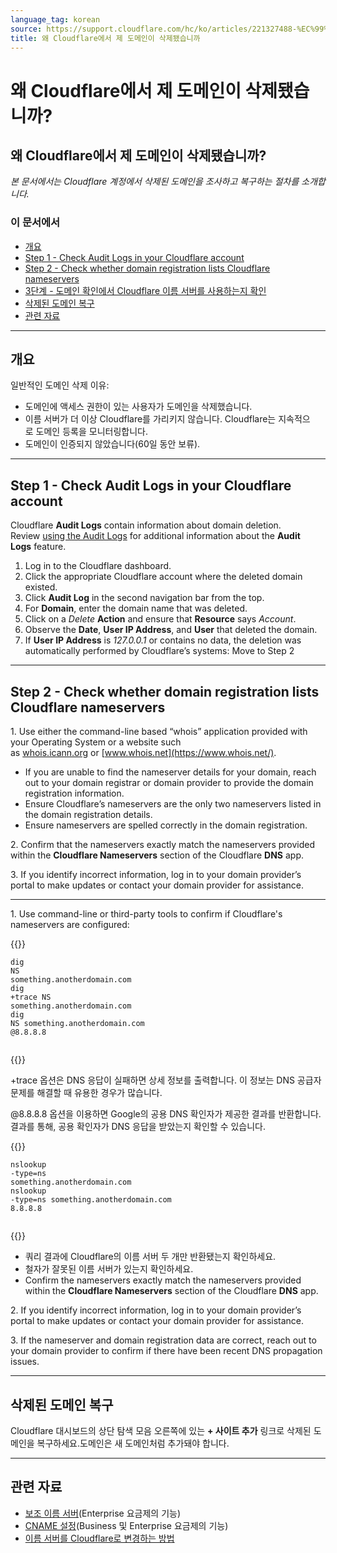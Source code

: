 ```yaml
---
language_tag: korean
source: https://support.cloudflare.com/hc/ko/articles/221327488-%EC%99%9C-Cloudflare%EC%97%90%EC%84%9C-%EC%A0%9C-%EB%8F%84%EB%A9%94%EC%9D%B8%EC%9D%B4-%EC%82%AD%EC%A0%9C%EB%90%90%EC%8A%B5%EB%8B%88%EA%B9%8C-
title: 왜 Cloudflare에서 제 도메인이 삭제됐습니까
---
```


# 왜 Cloudflare에서 제 도메인이 삭제됐습니까?

## 왜 Cloudflare에서 제 도메인이 삭제됐습니까?

_본 문서에서는 Cloudflare 계정에서 삭제된 도메인을 조사하고 복구하는 절차를 소개합니다._

### 이 문서에서

-   [개요](https://support.cloudflare.com/hc/ko/articles/221327488-%EC%99%9C-Cloudflare%EC%97%90%EC%84%9C-%EC%A0%9C-%EB%8F%84%EB%A9%94%EC%9D%B8%EC%9D%B4-%EC%82%AD%EC%A0%9C%EB%90%90%EC%8A%B5%EB%8B%88%EA%B9%8C-#h_71645430211540423470679)
-   [Step 1 - Check Audit Logs in your Cloudflare account](https://support.cloudflare.com/hc/ko/articles/221327488-%EC%99%9C-Cloudflare%EC%97%90%EC%84%9C-%EC%A0%9C-%EB%8F%84%EB%A9%94%EC%9D%B8%EC%9D%B4-%EC%82%AD%EC%A0%9C%EB%90%90%EC%8A%B5%EB%8B%88%EA%B9%8C-#h_75178970471540423485029)
-   [Step 2 - Check whether domain registration lists Cloudflare nameservers](https://support.cloudflare.com/hc/ko/articles/221327488-%EC%99%9C-Cloudflare%EC%97%90%EC%84%9C-%EC%A0%9C-%EB%8F%84%EB%A9%94%EC%9D%B8%EC%9D%B4-%EC%82%AD%EC%A0%9C%EB%90%90%EC%8A%B5%EB%8B%88%EA%B9%8C-#h_84363930121540423493275)
-   [3단계 - 도메인 확인에서 Cloudflare 이름 서버를 사용하는지 확인](https://support.cloudflare.com/hc/ko/articles/221327488-%EC%99%9C-Cloudflare%EC%97%90%EC%84%9C-%EC%A0%9C-%EB%8F%84%EB%A9%94%EC%9D%B8%EC%9D%B4-%EC%82%AD%EC%A0%9C%EB%90%90%EC%8A%B5%EB%8B%88%EA%B9%8C-#h_670950877161540423505236)
-   [삭제된 도메인 복구](https://support.cloudflare.com/hc/ko/articles/221327488-%EC%99%9C-Cloudflare%EC%97%90%EC%84%9C-%EC%A0%9C-%EB%8F%84%EB%A9%94%EC%9D%B8%EC%9D%B4-%EC%82%AD%EC%A0%9C%EB%90%90%EC%8A%B5%EB%8B%88%EA%B9%8C-#h_88537939911540919764865)
-   [관련 자료](https://support.cloudflare.com/hc/ko/articles/221327488-%EC%99%9C-Cloudflare%EC%97%90%EC%84%9C-%EC%A0%9C-%EB%8F%84%EB%A9%94%EC%9D%B8%EC%9D%B4-%EC%82%AD%EC%A0%9C%EB%90%90%EC%8A%B5%EB%8B%88%EA%B9%8C-#h_186867048201540423513703)

___

## 개요

일반적인 도메인 삭제 이유:

-   도메인에 액세스 권한이 있는 사용자가 도메인을 삭제했습니다.
-   이름 서버가 더 이상 Cloudflare를 가리키지 않습니다. Cloudflare는 지속적으로 도메인 등록을 모니터링합니다.
-   도메인이 인증되지 않았습니다(60일 동안 보류).

___

## Step 1 - Check Audit Logs in your Cloudflare account

Cloudflare **Audit Logs** contain information about domain deletion.  Review [using the Audit Logs](https://support.cloudflare.com/hc/en-us/articles/115002833612-How-do-I-use-Audit-Logs-) for additional information about the **Audit Logs** feature.

1.  Log in to the Cloudflare dashboard.
2.  Click the appropriate Cloudflare account where the deleted domain existed.
3.  Click **Audit Log** in the second navigation bar from the top.
4.  For **Domain**, enter the domain name that was deleted.
5.  Click on a _Delete_ **Action** and ensure that **Resource** says _Account_.
6.  Observe the **Date**, **User IP Address**, and **User** that deleted the domain.
7.  If **User IP Address** is _127.0.0.1_ or contains no data, the deletion was automatically performed by Cloudflare’s systems: Move to Step 2 

___

## Step 2 - Check whether domain registration lists Cloudflare nameservers

1\. Use either the command-line based “whois” application provided with your Operating System or a website such as [whois.icann.org](https://whois.icann.org/en) or [www.whois.net](https://www.whois.net/).

-   If you are unable to find the nameserver details for your domain, reach out to your domain registrar or domain provider to provide the domain registration information.
-   Ensure Cloudflare’s nameservers are the only two nameservers listed in the domain registration details.
-   Ensure nameservers are spelled correctly in the domain registration.

2\. Confirm that the nameservers exactly match the nameservers provided within the **Cloudflare Nameservers** section of the Cloudflare **DNS** app.

3\. If you identify incorrect information, log in to your domain provider’s portal to make updates or contact your domain provider for assistance.

___

1\. Use command-line or third-party tools to confirm if Cloudflare's nameservers are configured:


{{<raw>}}<pre class="CodeBlock CodeBlock-with-rows CodeBlock-scrolls-horizontally CodeBlock-is-light-in-light-theme CodeBlock--language-txt" language="txt"><code><span class="CodeBlock--rows"><span class="CodeBlock--rows-content"><span class="CodeBlock--row"><span class="CodeBlock--row-indicator"></span><div class="CodeBlock--row-content"><span class="CodeBlock--token-plain">dig NS something.anotherdomain.com</span></div></span><span class="CodeBlock--row"><span class="CodeBlock--row-indicator"></span><div class="CodeBlock--row-content"><span class="CodeBlock--token-plain">dig +trace NS something.anotherdomain.com</span></div></span><span class="CodeBlock--row"><span class="CodeBlock--row-indicator"></span><div class="CodeBlock--row-content"><span class="CodeBlock--token-plain">dig NS something.anotherdomain.com @8.8.8.8</span></div></span><span class="CodeBlock--row"><span class="CodeBlock--row-indicator"></span><div class="CodeBlock--row-content"><span class="CodeBlock--token-plain">
</span></div></span></span></span></code></pre>{{</raw>}}

+trace 옵션은 DNS 응답이 실패하면 상세 정보를 출력합니다. 이 정보는 DNS 공급자 문제를 해결할 때 유용한 경우가 많습니다.

@8.8.8.8 옵션을 이용하면 Google의 공용 DNS 확인자가 제공한 결과를 반환합니다. 결과를 통해, 공용 확인자가 DNS 응답을 받았는지 확인할 수 있습니다.


{{<raw>}}<pre class="CodeBlock CodeBlock-with-rows CodeBlock-scrolls-horizontally CodeBlock-is-light-in-light-theme CodeBlock--language-txt" language="txt"><code><span class="CodeBlock--rows"><span class="CodeBlock--rows-content"><span class="CodeBlock--row"><span class="CodeBlock--row-indicator"></span><div class="CodeBlock--row-content"><span class="CodeBlock--token-plain">nslookup -type=ns something.anotherdomain.com</span></div></span><span class="CodeBlock--row"><span class="CodeBlock--row-indicator"></span><div class="CodeBlock--row-content"><span class="CodeBlock--token-plain">nslookup -type=ns something.anotherdomain.com 8.8.8.8</span></div></span><span class="CodeBlock--row"><span class="CodeBlock--row-indicator"></span><div class="CodeBlock--row-content"><span class="CodeBlock--token-plain">
</span></div></span></span></span></code></pre>{{</raw>}}

-   쿼리 결과에 Cloudflare의 이름 서버 두 개만 반환됐는지 확인하세요.
-   철자가 잘못된 이름 서버가 있는지 확인하세요. 
-   Confirm the nameservers exactly match the nameservers provided within the **Cloudflare Nameservers** section of the Cloudflare **DNS** app.

2\. If you identify incorrect information, log in to your domain provider’s portal to make updates or contact your domain provider for assistance.

3\. If the nameserver and domain registration data are correct, reach out to your domain provider to confirm if there have been recent DNS propagation issues.

___

## 삭제된 도메인 복구

Cloudflare 대시보드의 상단 탐색 모음 오른쪽에 있는 **\+ 사이트 추가** 링크로 삭제된 도메인을 복구하세요.도메인은 새 도메인처럼 추가돼야 합니다.

___

## 관련 자료

-   [보조 이름 서버](https://support.cloudflare.com/hc/en-us/articles/360001356152-How-do-I-setup-and-manage-Secondary-DNS-)(Enterprise 요금제의 기능)
-   [CNAME 설정](https://developers.cloudflare.com/dns/zone-setups/partial-setup)(Business 및 Enterprise 요금제의 기능)
-   [이름 서버를 Cloudflare로 변경하는 방법](https://developers.cloudflare.com/dns/zone-setups/full-setup/setup)
